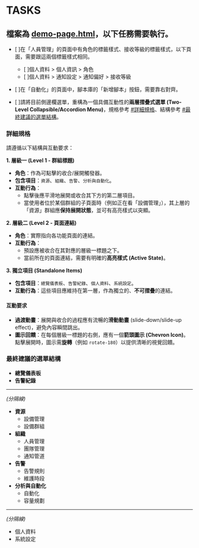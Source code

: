 # TASKS

## 檔案為 [demo-page.html](demo-page.html)，以下任務需要執行。

- [ ]在「人員管理」的頁面中有角色的標籤樣式、接收等級的標籤樣式，以下頁面，需要跟這兩個標籤樣式相同。
	- [ ]個人資料 > 個人資訊 > 角色
	- [ ]個人資料 > 通知設定 > 通知偏好 > 接收等級

- [ ]在「自動化」的頁面中，腳本庫的「新增腳本」按鈕，需要靠右對齊。

- [ ]請將目前側邊欄選單，重構為一個具備互動性的**兩層摺疊式選單 (Two-Level Collapsible/Accordion Menu)**，規格參考 [#詳細規格](#詳細規格)、結構參考 [#最終建議的選單結構](#最終建議的選單結構)。


### 詳細規格

請遵循以下結構與互動要求：

**1. 層級一 (Level 1 - 群組標題)**
   * **角色**：作為可點擊的收合/展開觸發器。
   * **包含項目**：`資源`、`組織`、`告警`、`分析與自動化`。
   * **互動行為**：
     * 點擊後應平滑地展開或收合其下方的第二層項目。
     * 當使用者位於某個群組的子頁面時（例如正在看「設備管理」），其上層的「資源」群組應**保持展開狀態**，並可有高亮樣式以突顯。

**2. 層級二 (Level 2 - 頁面連結)**
   * **角色**：實際指向各功能頁面的連結。
   * **互動行為**：
     * 預設應被收合在其對應的層級一標題之下。
     * 當前所在的頁面連結，需要有明確的**高亮樣式 (Active State)**。

**3. 獨立項目 (Standalone Items)**
   * **包含項目**：`總覽儀表板`、`告警紀錄`、`個人資料`、`系統設定`。
   * **互動行為**：這些項目應維持在第一層，作為獨立的、**不可摺疊**的連結。

#### 互動要求

* **過渡動畫**：展開與收合的過程應有流暢的**滑動動畫** (slide-down/slide-up effect)，避免內容瞬間跳出。
* **圖示回饋**：在每個層級一標題的右側，應有一個**箭頭圖示 (Chevron Icon)**。點擊展開時，圖示需**旋轉**（例如 `rotate-180`）以提供清晰的視覺回饋。

### 最終建議的選單結構

* **總覽儀表板**
* **告警紀錄**

---
*(分隔線)*

* **資源**
    * 設備管理
    * 設備群組
* **組織**
    * 人員管理
    * 團隊管理
    * 通知管道
* **告警**
    * 告警規則
    * 維護時段
* **分析與自動化**
    * 自動化
    * 容量規劃

---
*(分隔線)*

* 個人資料
* 系統設定

